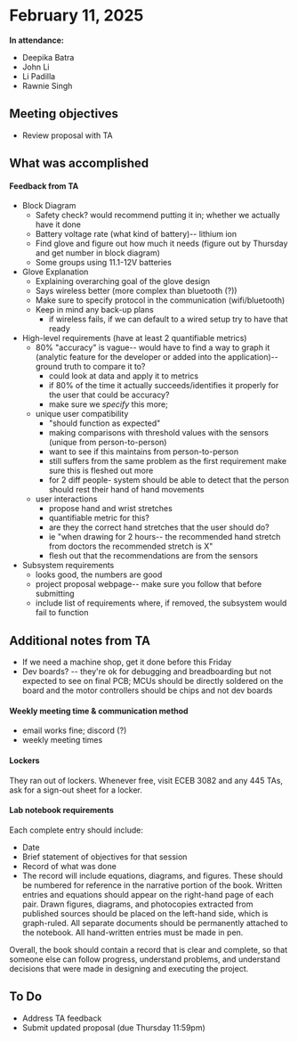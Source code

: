# February 11, 2025
**In attendance:**
- Deepika Batra
- John Li
- Li Padilla
- Rawnie Singh

## Meeting objectives
- Review proposal with TA

## What was accomplished
#### Feedback from TA
- Block Diagram
    - Safety check? would recommend putting it in; whether we actually have it done
    - Battery voltage rate (what kind of battery)-- lithium ion
    - Find glove and figure out how much it needs (figure out by Thursday and get number in block diagram)
    - Some groups using 11.1-12V batteries
- Glove Explanation
    - Explaining overarching goal of the glove design
    - Says wireless better (more complex than bluetooth (?))
    - Make sure to specify protocol in the communication (wifi/bluetooth)
    - Keep in mind any back-up plans
        - if wireless fails, if we can default to a wired setup try to have that ready
- High-level requirements (have at least 2 quantifiable metrics)
    - 80% "accuracy" is vague-- would have to find a way to graph it (analytic feature for the developer or added into the application)-- ground truth to compare it to? 
        - could look at data and apply it to metrics
        - if 80% of the time it actually succeeds/identifies it properly for the user that could be accuracy?
        - make sure we *specify* this more;
    - unique user compatibility
        - "should function as expected" 
        - making comparisons with threshold values with the sensors (unique from person-to-person)
        - want to see if this maintains from person-to-person
        - still suffers from the same problem as the first requirement make sure this is fleshed out more
        - for 2 diff people- system should be able to detect that the person should rest their hand of hand movements
    - user interactions
        - propose hand and wrist stretches
        - quantifiable metric for this?
        - are they the correct hand stretches that the user should do? 
        - ie "when drawing for 2 hours-- the recommended hand stretch from doctors the recommended stretch is X" 
        - flesh out that the recommendations are from the sensors
- Subsystem requirements
    - looks good, the numbers are good
    - project proposal webpage-- make sure you follow that before submitting
    - include list of requirements where, if removed, the subsystem would fail to function

## Additional notes from TA
- If we need a machine shop, get it done before this Friday
- Dev boards? -- they're ok for debugging and breadboarding but not expected to see on final PCB; MCUs should be directly soldered on the board and the motor controllers should be chips and not dev boards

#### Weekly meeting time & communication method
- email works fine; discord (?)
- weekly meeting times

#### Lockers
They ran out of lockers. Whenever free, visit ECEB 3082 and any 445 TAs, ask for a sign-out sheet for a locker.

#### Lab notebook requirements
Each complete entry should include:
- Date
- Brief statement of objectives for that session
- Record of what was done
- The record will include equations, diagrams, and figures. These should be numbered for reference in the narrative portion of the book. Written entries and equations should appear on the right-hand page of each pair. Drawn figures, diagrams, and photocopies extracted from published sources should be placed on the left-hand side, which is graph-ruled. All separate documents should be permanently attached to the notebook. All hand-written entries must be made in pen.

Overall, the book should contain a record that is clear and complete, so that someone else can follow progress, understand problems, and understand decisions that were made in designing and executing the project.

## To Do
- Address TA feedback
- Submit updated proposal (due Thursday 11:59pm)